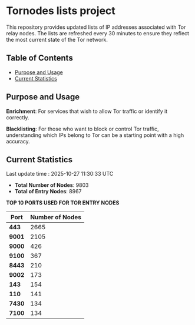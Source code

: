 # Tornodes lists project

This repository provides updated lists of IP addresses associated with Tor relay nodes. The lists are refreshed every 30 minutes to ensure they reflect the most current state of the Tor network.

## Table of Contents

- [Purpose and Usage](#purpose-and-usage)
- [Current Statistics](#current-statistics)


## Purpose and Usage

**Enrichment**: For services that wish to allow Tor traffic or identify it correctly.

**Blacklisting**: For those who want to block or control Tor traffic, understanding which IPs belong to Tor can be a starting point with a high accuracy.

## Current Statistics

Last update time : 2025-10-27 11:30:33 UTC

- **Total Number of Nodes**: 9803
- **Total of Entry Nodes**: 8967

**TOP 10 PORTS USED FOR TOR ENTRY NODES**

| **Port** | **Number of Nodes** |
|------|-----------------|
| **443**   | 2665  |
| **9001**   | 2105  |
| **9000**   | 426  |
| **9100**   | 367  |
| **8443**   | 210  |
| **9002**   | 173  |
| **143**   | 154  |
| **110**   | 141  |
| **7430**   | 134  |
| **7100**   | 134  |

